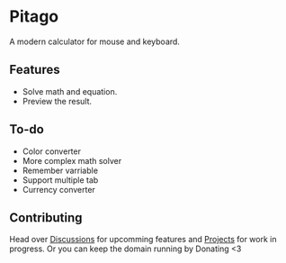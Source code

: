# Pitago
A modern calculator for mouse and keyboard.

## Features
- Solve math and equation.
- Preview the result.

## To-do
- Color converter
- More complex math solver
- Remember varriable
- Support multiple tab
- Currency converter

## Contributing

Head over [Discussions](./discussions) for upcomming features and [Projects](./projects?type=beta) for work in progress.
Or you can keep the domain running by Donating <3